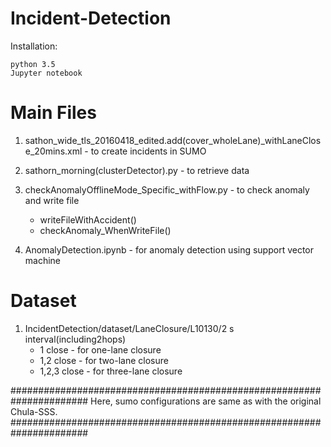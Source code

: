 # Incident-Detection
Installation:

	python 3.5 
	Jupyter notebook 


Main Files 
============================================================================================
1) sathon_wide_tls_20160418_edited.add(cover_wholeLane)_withLaneClose_20mins.xml 	- to create incidents in SUMO 

2) sathorn_morning(clusterDetector).py 							- to retrieve data 

3) checkAnomalyOfflineMode_Specific_withFlow.py						- to check anomaly and write file
	
	- writeFileWithAccident()
	- checkAnomaly_WhenWriteFile()
	
	

4) AnomalyDetection.ipynb								- for anomaly detection using support vector machine 


Dataset
============================================================================================
1) IncidentDetection/dataset/LaneClosure/L10130/2 s interval(including2hops)
	- 1 close			- for one-lane closure
	- 1,2 close 		- for two-lane closure
	- 1,2,3 close		- for three-lane closure



######################################################################
Here, sumo configurations are same as with the original Chula-SSS. 
######################################################################

